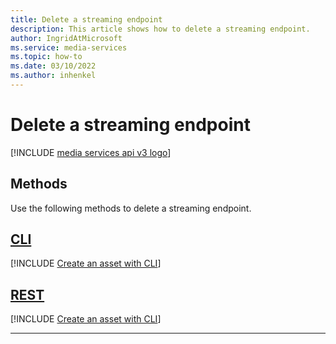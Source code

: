 ```yaml
---
title: Delete a streaming endpoint
description: This article shows how to delete a streaming endpoint.
author: IngridAtMicrosoft
ms.service: media-services
ms.topic: how-to
ms.date: 03/10/2022
ms.author: inhenkel
---
```


# Delete a streaming endpoint

[!INCLUDE [media services api v3 logo](./includes/v3-hr.md)]

## Methods

Use the following methods to delete a streaming endpoint.

## [CLI](#tab/cli/)

[!INCLUDE [Create an asset with CLI](./includes/task-delete-streaming-endpoint-cli.md)]

## [REST](#tab/rest/)

[!INCLUDE [Create an asset with CLI](./includes/task-delete-streaming-endpoint-rest.md)]

---
